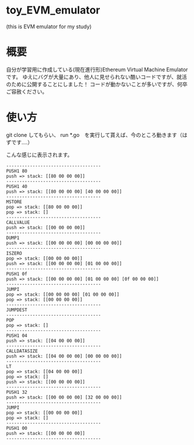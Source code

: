 # toy_EVM_emulator
(this is EVM emulator for my study)

# 概要
自分が学習用に作成している(現在進行形)Ethereum Virtual Machine Emulatorです。
ゆえにバグが大量にあり、他人に見せられない酷いコードですが、就活のために公開することにしました！
コードが動かないことが多いですが、何卒ご容赦ください。

# 使い方
git clone してもらい、 run *.go　を実行して貰えば、今のところ動きます（はずです....）

こんな感じに表示されます。
```
------------------------------------
PUSH1 80
push => stack: [[80 00 00 00]]
------------------------------------
PUSH1 40
push => stack: [[80 00 00 00] [40 00 00 00]]
------------------------------------
MSTORE
pop => stack: [[80 00 00 00]]
pop => stack: []
------------------------------------
CALLVALUE
push => stack: [[00 00 00 00]]
------------------------------------
DUMP1
push => stack: [[00 00 00 00] [00 00 00 00]]
------------------------------------
ISZERO
pop => stack: [[00 00 00 00]]
push => stack: [[00 00 00 00] [01 00 00 00]]
------------------------------------
PUSH1 0f
push => stack: [[00 00 00 00] [01 00 00 00] [0f 00 00 00]]
------------------------------------
JUMPI
pop => stack: [[00 00 00 00] [01 00 00 00]]
pop => stack: [[00 00 00 00]]
------------------------------------
JUMPDEST
------------------------------------
POP
pop => stack: []
------------------------------------
PUSH1 04
push => stack: [[04 00 00 00]]
------------------------------------
CALLDATASIZE
push => stack: [[04 00 00 00] [00 00 00 00]]
------------------------------------
LT
pop => stack: [[04 00 00 00]]
pop => stack: []
push => stack: [[00 00 00 00]]
------------------------------------
PUSH1 32
push => stack: [[00 00 00 00] [32 00 00 00]]
------------------------------------
JUMPI
pop => stack: [[00 00 00 00]]
pop => stack: []
------------------------------------
PUSH1 00
push => stack: [[00 00 00 00]]
------------------------------------
```